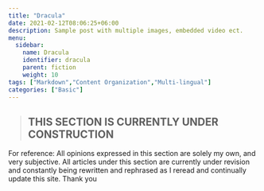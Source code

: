 ```yaml
---
title: "Dracula"
date: 2021-02-12T08:06:25+06:00
description: Sample post with multiple images, embedded video ect.
menu:
  sidebar:
    name: Dracula
    identifier: dracula
    parent: fiction
    weight: 10
tags: ["Markdown","Content Organization","Multi-lingual"]
categories: ["Basic"]
---
```

>##       THIS SECTION IS CURRENTLY UNDER CONSTRUCTION

For reference: All opinions expressed in this section are solely my own, and very subjective. All articles under this section are currently under revision and constantly being rewritten and rephrased as I reread and continually update this site. Thank you
